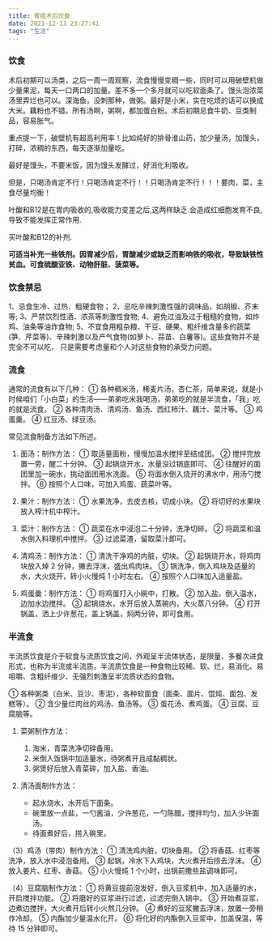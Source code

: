 ```yaml
---
title: 胃癌术后饮食
date: 2021-12-13 23:27:41
tags: "生活"
---
```


### 饮食

术后初期可以汤类，之后一周一周观察，流食慢慢变稠一些，同时可以用破壁机做少量果泥，每天一口两口的加量。差不多一个多月就可以吃软面条了。馒头泡浓菜汤里弄烂也可以。深海鱼，没刺那种，做粥。最好是小米，实在吃烦的话可以换成大米。藕粉也不错。所有汤啊，粥啊，都加蛋白粉。术后初期忌食牛奶、豆类制品，容易胀气。

重点提一下，破壁机有超高利用率！比如炖好的排骨淮山药，加少量汤，加馒头，打碎，浓稠的东西，每天逐渐加量吃。

最好是馒头，不要米饭，因为馒头发酵过，好消化利吸收。

但是，只喝汤肯定不行！只喝汤肯定不行！！只喝汤肯定不行！！！要肉，菜，主食尽量均衡！

<!--more-->

叶酸和B12是在胃内吸收的,吸收能力变差之后,这两样缺乏.会造成红细胞发育不良,导致不能发挥正常作用.

买叶酸和B12的补剂.

**可适当补充一些铁剂。因胃减少后，胃酸减少或缺乏而影响铁的吸收，导致缺铁性贫血。可食硫酸亚铁、动物肝脏、菠菜等。**

### 饮食禁忌

1、忌食生冷、过热、粗硬食物；
2、忌吃辛辣刺激性强的调味品，如胡椒、芥末等;
3、严禁饮烈性酒、浓茶等刺激性食物;
4、避免过油及过于粗糙的食物，如炸鸡、油条等油炸食物;
5、不宜食用粗杂粮、干豆、硬果、粗纤维含量多的蔬菜(笋、芹菜等)、辛辣刺激以及产气食物(如萝卜、蒜苗、白薯等)。这些食物并不是完全不可以吃， 只是需要考虑量和个人对这些食物的承受力问题。



### 流食

通常的流食有以下几种：
    ① 各种稠米汤，稀麦片汤，杏仁茶，简单来说，就是小时候咱们「小白菜」的生活——弟弟吃米我喝汤，弟弟吃的就是半流食，「我」吃的就是流食。
    ② 各种清肉汤、清鸡汤、鱼汤、西红柿汁、藕汁、菜汁等。
    ③ 鸡蛋羹。
    ④ 红豆汤、绿豆汤。

常见流食制备方法如下所述。

1. 面汤：制作方法：
    ① 取适量面粉，慢慢加温水搅拌至结成团。
    ② 搅拌完放置一旁，醒二十分钟。
    ③ 起锅烧开水，水量没过锅底即可。
    ④ 往醒好的面团里加一碗水，挑动面团用水洗面。
    ⑤ 将面水倒入烧开的沸水中，用汤勺搅拌。
    ⑥ 按照个人口味，可加入鸡蛋、蔬菜叶等。

2. 果汁：制作方法：
    ① 水果洗净，去皮去核，切成小块。
    ② 将切好的水果块放入榨汁机中榨汁。

3. 菜汁：制作方法：
    ① 蔬菜在水中浸泡二十分钟，洗净切碎。
    ② 将蔬菜和温水倒入料理机中搅拌。
    ③ 过滤菜渣，留取菜汁即可。

4. 清鸡汤：制作方法：
    ① 清洗干净鸡的内脏，切块。
    ② 起锅烧开水，将鸡肉块放入焯 2 分钟，撇去浮沫，盛出鸡肉块。
    ③ 锅洗净，倒入鸡块及适量的水，大火烧开，转小火慢炖 1 小时左右。
    ④ 按照个人口味加入适量盐。

5. 鸡蛋羹：制作方法：
    ① 将鸡蛋打入小碗中，打散。
    ② 加入盐，倒入温水，边加水边搅拌。
    ③ 起锅烧水，水开后放入蒸碗内，大火蒸八分钟。
    ④ 打开锅盖，洒上少许葱花，盖上锅盖，焖两分钟，即可食用。

### 半流食

半流质饮食是介于软食与流质饮食之间，外观呈半流体状态，是限量、多餐次进食形式，也称为半流或半流质。半流质饮食是一种食物比较稀、软、烂，易消化、易咀嚼、含粗纤维少、无强烈刺激呈半流质状态的食物。

① 各种粥类（白米、豆沙、枣泥），各种软面食（面条、面片、馄炖、面包、发糕等）。
② 含少量烂肉丝的鸡汤、鱼汤等。
③ 蛋花汤、煮鸡蛋。
④ 豆腐、豆腐脑等。

1. 菜粥制作方法：
    1. 淘米，青菜洗净切碎备用。
    2. 米倒入饭锅中加适量水，待粥煮开且成黏稠状。
    3. 粥煲好后放入青菜碎，加入盐、香油。

2. 清汤面制作方法：
    - 起水烧水，水开后下面条。
    - 碗里放一点盐，一勺酱油，少许葱花，一勺陈醋，搅拌均匀，加入少许面汤。
    - 待面煮好后，捞入碗里。

（3）鸡汤（带肉）制作方法：
    ① 清洗鸡内脏，切块备用。
    ② 将香菇、红枣等洗净，放入水中浸泡备用。
    ③ 起锅，冷水下入鸡块，大火煮开后捞去浮沫。
    ④ 放入姜片、红枣、香菇。
    ⑤ 小火慢炖 1 个小时，出锅前撒些盐调味即可。

（4）豆腐脑制作方法：
    ① 将黄豆提前泡发好，倒入豆浆机中，加入适量的水，开启搅拌功能。
    ② 将磨好的豆浆进行过滤，过滤完倒入锅中。
    ③ 开始煮豆浆，边煮边搅拌，大火煮开后转小火熬几分钟。
    ④ 煮好的豆浆撇去浮沫，放置一旁稍作冷却。
    ⑤ 内酯加少量温水化开。
    ⑥ 将化好的内酯倒入豆浆中，加盖保温，等待 15 分钟即可。